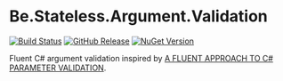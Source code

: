 ﻿# Be.Stateless.Argument.Validation

[![Build Status](https://dev.azure.com/icraftsoftware/be.stateless/_apis/build/status/Be.Stateless.Argument.Validation%20Manual%20Release?branchName=master)](https://dev.azure.com/icraftsoftware/be.stateless/_build/latest?definitionId=11&branchName=master)
[![GitHub Release](https://img.shields.io/github/v/release/icraftsoftware/Be.Stateless.Argument.Validation)](https://github.com/icraftsoftware/Be.Stateless.Argument.Validation/releases/latest)
[![NuGet Version](https://img.shields.io/nuget/v/Be.Stateless.Argument.Validation.svg?style=flat)](https://www.nuget.org/packages/Be.Stateless.Argument.Validation/)

Fluent C# argument validation inspired by [A FLUENT APPROACH TO C# PARAMETER VALIDATION](https://blog.getpaint.net/2008/12/06/a-fluent-approach-to-c-parameter-validation/).
